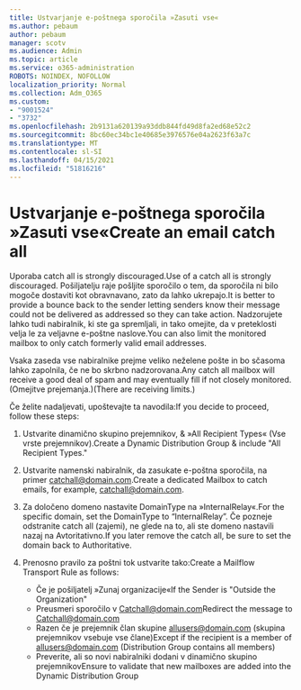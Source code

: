```yaml
---
title: Ustvarjanje e-poštnega sporočila »Zasuti vse«
ms.author: pebaum
author: pebaum
manager: scotv
ms.audience: Admin
ms.topic: article
ms.service: o365-administration
ROBOTS: NOINDEX, NOFOLLOW
localization_priority: Normal
ms.collection: Adm_O365
ms.custom:
- "9001524"
- "3732"
ms.openlocfilehash: 2b9131a620139a93ddb844fd49d8fa2ed68e52c2
ms.sourcegitcommit: 8bc60ec34bc1e40685e3976576e04a2623f63a7c
ms.translationtype: MT
ms.contentlocale: sl-SI
ms.lasthandoff: 04/15/2021
ms.locfileid: "51816216"
---
```

# <a name="create-an-email-catch-all"></a><span data-ttu-id="b443e-102">Ustvarjanje e-poštnega sporočila »Zasuti vse«</span><span class="sxs-lookup"><span data-stu-id="b443e-102">Create an email catch all</span></span>

<span data-ttu-id="b443e-103">Uporaba catch all is strongly discouraged.</span><span class="sxs-lookup"><span data-stu-id="b443e-103">Use of a catch all is strongly discouraged.</span></span> <span data-ttu-id="b443e-104">Pošiljatelju raje pošljite sporočilo o tem, da sporočila ni bilo mogoče dostaviti kot obravnavano, zato da lahko ukrepajo.</span><span class="sxs-lookup"><span data-stu-id="b443e-104">It is better to provide a bounce back to the sender letting senders know their message could not be delivered as addressed so they can take action.</span></span> <span data-ttu-id="b443e-105">Nadzorujete lahko tudi nabiralnik, ki ste ga spremljali, in tako omejite, da v preteklosti velja le za veljavne e-poštne naslove.</span><span class="sxs-lookup"><span data-stu-id="b443e-105">You can also limit the monitored mailbox to only catch formerly valid email addresses.</span></span> 

<span data-ttu-id="b443e-106">Vsaka zaseda vse nabiralnike prejme veliko neželene pošte in bo sčasoma lahko zapolnila, če ne bo skrbno nadzorovana.</span><span class="sxs-lookup"><span data-stu-id="b443e-106">Any catch all mailbox will receive a good deal of spam and may eventually fill if not closely monitored.</span></span> <span data-ttu-id="b443e-107">(Omejitve prejemanja.)</span><span class="sxs-lookup"><span data-stu-id="b443e-107">(There are receiving limits.)</span></span> 

<span data-ttu-id="b443e-108">Če želite nadaljevati, upoštevajte ta navodila:</span><span class="sxs-lookup"><span data-stu-id="b443e-108">If you decide to proceed, follow these steps:</span></span>

1. <span data-ttu-id="b443e-109">Ustvarite dinamično skupino prejemnikov, & »All Recipient Types« (Vse vrste prejemnikov).</span><span class="sxs-lookup"><span data-stu-id="b443e-109">Create a Dynamic Distribution Group & include "All Recipient Types."</span></span>

2. <span data-ttu-id="b443e-110">Ustvarite namenski nabiralnik, da zasukate e-poštna sporočila, na primer catchall@domain.com.</span><span class="sxs-lookup"><span data-stu-id="b443e-110">Create a dedicated Mailbox to catch emails, for example, catchall@domain.com.</span></span>

3. <span data-ttu-id="b443e-111">Za določeno domeno nastavite DomainType na »InternalRelay«.</span><span class="sxs-lookup"><span data-stu-id="b443e-111">For the specific domain, set the DomainType to “InternalRelay”.</span></span> <span data-ttu-id="b443e-112">Če pozneje odstranite catch all (zajemi), ne glede na to, ali ste domeno nastavili nazaj na Avtoritativno.</span><span class="sxs-lookup"><span data-stu-id="b443e-112">If you later remove the catch all, be sure to set the domain back to Authoritative.</span></span>

4. <span data-ttu-id="b443e-113">Prenosno pravilo za poštni tok ustvarite tako:</span><span class="sxs-lookup"><span data-stu-id="b443e-113">Create a Mailflow Transport Rule as follows:</span></span>

    - <span data-ttu-id="b443e-114">Če je pošiljatelj »Zunaj organizacije«</span><span class="sxs-lookup"><span data-stu-id="b443e-114">If the Sender is "Outside the Organization"</span></span>
    - <span data-ttu-id="b443e-115">Preusmeri sporočilo v Catchall@domain.com</span><span class="sxs-lookup"><span data-stu-id="b443e-115">Redirect the message to Catchall@domain.com</span></span>
    - <span data-ttu-id="b443e-116">Razen če je prejemnik član skupine allusers@domain.com (skupina prejemnikov vsebuje vse člane)</span><span class="sxs-lookup"><span data-stu-id="b443e-116">Except if the recipient is a member of allusers@domain.com (Distribution Group contains all members)</span></span>
    - <span data-ttu-id="b443e-117">Preverite, ali so novi nabiralniki dodani v dinamično skupino prejemnikov</span><span class="sxs-lookup"><span data-stu-id="b443e-117">Ensure to validate that new mailboxes are added into the Dynamic Distribution Group</span></span>

